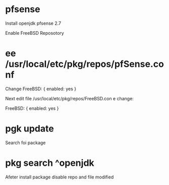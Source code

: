 # pfsense
Install openjdk pfsense 2.7

Enable  FreeBSD Reposotory

# ee /usr/local/etc/pkg/repos/pfSense.conf

Change 
FreeBSD: { enabled: yes }

Next edit file /usr/local/etc/pkg/repos/FreeBSD.con e change:

 FreeBSD: { enabled: yes }

# pgk update

Search foi package 

# pkg search ^openjdk

Afeter install package disable repo and file modified




